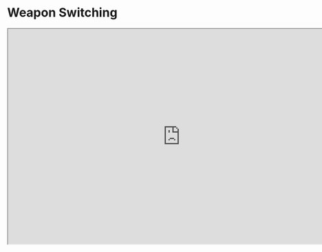 # Weapon Switching

<p><iframe title="YouTube video player" src="https://www.youtube.com/embed/_6MgoQjGLHY?si=k02tamWt15-Shtm9" width="800" height="500" allowfullscreen="allowfullscreen" allow="accelerometer; autoplay; clipboard-write; encrypted-media; gyroscope; picture-in-picture; web-share"></iframe></p>